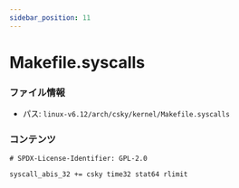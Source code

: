```yaml
---
sidebar_position: 11
---
```

# Makefile.syscalls

### ファイル情報

- パス: `linux-v6.12/arch/csky/kernel/Makefile.syscalls`

### コンテンツ

```syscalls
# SPDX-License-Identifier: GPL-2.0

syscall_abis_32 += csky time32 stat64 rlimit


```
